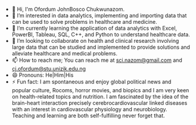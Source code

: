 - 👋 Hi, I'm Ofordum JohnBosco Chukwunazom.
- 👀 I’m interested in data analytics, implementing and importing  data that can be used to solve problems in healthcare and medicine.
- 🌱 I’m currently learning the application of data analytics with Excel, PowerBI, Tableau, SQL, C++, and Python to understand healthcare data.
- 💞️ I’m looking to collaborate on health and clinical research involving large data that can be studied and implemented to provide solutions and alleviate healthcare and medical problems. 
- 📫 How to reach me; You can reach me at sci.nazom@gmail.com and cj.ofordum@stu.unizik.edu.ng
- 😄 Pronouns: He|Him|His
- ⚡ Fun fact: I am spontaneous and enjoy global political news and popular culture, Rocoms, horror movies, and biopics and I am very keen on health-related topics and nutrition. I am fascinated by the idea of the brain-heart interaction precisely cerebrocardiovascular linked diseases with an interest in cardiovascular physiology and neurobiology. Teaching and learning are both self-fulfilling never forget that.

<!---
SciNazom/SciNazom is a ✨ special ✨ repository because its `README.md` (this file) appears on your GitHub profile.
You can click the Preview link to take a look at your changes.
--->
